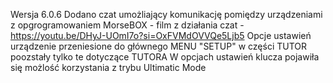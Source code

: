 Wersja 6.0.6
Dodano czat umożliający komunikację pomiędzy urządzeniami z opgrogramowaniem MorseBOX - film z działania czat - https://youtu.be/DHyJ-UOmI7o?si=OxFVMdOVVQe5Ljb5
Opcje ustawień urządzenie przeniesione do głównego MENU "SETUP" w części TUTOR poozstały tylko te dotyczące TUTORA
W opcjach ustawień klucza pojawiła się możlość korzystania z trybu Ultimatic Mode

